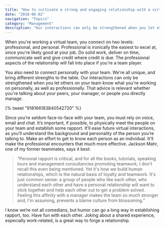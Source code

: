 ```yaml
---
title: "How to cultivate a strong and engaging relationship with a virtual team"
date: "2018-06-02"
navigation: "Topics"
category: "Management"
description: "Our interactions can only be strengthened when you let others on your team know what you're working on personally, as well as professionally."
---
```


When you're working a virtual team, you connect on two levels: professional, and personal. Professional is ironically the easiest to excel at, since you're likely good at your job. Do solid work, deliver on time, communicate well and give credit where credit is due. The professional aspects of the relationship will fall into place if you're a team player.

You also need to connect personally with your team. We're all unique, and bring different strengths to the table. Our interactions can only be strengthened when you let others on your team know what you're working on personally, as well as professionally. That advice is relevant whether you're talking about your peers, your manager, or people you directly manage.

{% tweet "918166183840542720" %}

Since you’re seldom face-to-face with your team, you must rely on voice, email and chat. It’s important, if possible, to physically meet the people on your team and establish some rapport. It’ll ease future virtual interactions, as you’ll understand the background and personality of the person you’re talking to. Make an effort to get to know each person as an individual. It'll make the professional encounters that much more effective. Jackson Mahr, one of my former teammates, says it best:

> “Personal rapport is critical, and for all the books, tutorials, speaking tours and management consultancies promoting teamwork, I don't recall this even being mentioned. Yet it's how we build human relationships, which is the natural basis of loyalty and teamwork. It's just common sense: a group of people who like each other, who understand each other and have a personal relationship will want to stick together and help each other out to get a problem solved. Feeling this affinity with a manager makes the team so much stronger and, I'm assuming, prevents a blame culture from blossoming.”

I know we’re not all comedians, but humor can go a long way in establishing rapport, too. Have fun with each other. Joking about a shared experience, especially work-related, is a great way to forge a relationship.
